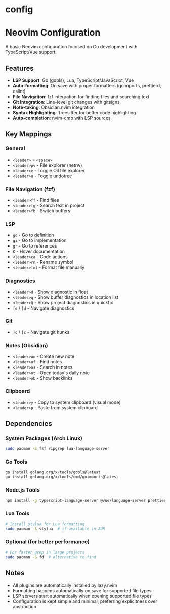 # config

# Neovim Configuration

A basic Neovim configuration focused on Go development with TypeScript/Vue support.

## Features

- **LSP Support**: Go (gopls), Lua, TypeScript/JavaScript, Vue
- **Auto-formatting**: On save with proper formatters (goimports, prettierd, eslint)
- **File Navigation**: fzf integration for finding files and searching text
- **Git Integration**: Line-level git changes with gitsigns
- **Note-taking**: Obsidian.nvim integration
- **Syntax Highlighting**: Treesitter for better code highlighting
- **Auto-completion**: nvim-cmp with LSP sources

## Key Mappings

### General

- `<leader>` = `<space>`
- `<leader>pv` - File explorer (netrw)
- `<leader>e` - Toggle Oil file explorer
- `<leader>u` - Toggle undotree

### File Navigation (fzf)

- `<leader>ff` - Find files
- `<leader>fg` - Search text in project
- `<leader>fb` - Switch buffers

### LSP

- `gd` - Go to definition
- `gi` - Go to implementation
- `gr` - Go to references
- `K` - Hover documentation
- `<leader>ca` - Code actions
- `<leader>rn` - Rename symbol
- `<leader>fmt` - Format file manually

### Diagnostics

- `<leader>d` - Show diagnostic in float
- `<leader>q` - Show buffer diagnostics in location list
- `<leader>Q` - Show project diagnostics in quickfix
- `[d` / `]d` - Navigate diagnostics

### Git

- `]c` / `[c` - Navigate git hunks

### Notes (Obsidian)

- `<leader>on` - Create new note
- `<leader>of` - Find notes
- `<leader>os` - Search in notes
- `<leader>ot` - Open today's daily note
- `<leader>ob` - Show backlinks

### Clipboard

- `<leader>y` - Copy to system clipboard (visual mode)
- `<leader>p` - Paste from system clipboard

## Dependencies

### System Packages (Arch Linux)

```bash
sudo pacman -S fzf ripgrep lua-language-server
```

### Go Tools

```bash
go install golang.org/x/tools/gopls@latest
go install golang.org/x/tools/cmd/goimports@latest
```

### Node.js Tools

```bash
npm install -g typescript-language-server @vue/language-server prettierd eslint
```

### Lua Tools

```bash
# Install stylua for Lua formatting
sudo pacman -S stylua  # if available in AUR
```

### Optional (for better performance)

```bash
# For faster grep in large projects
sudo pacman -S fd  # alternative to find
```

## Notes

- All plugins are automatically installed by lazy.nvim
- Formatting happens automatically on save for supported file types
- LSP servers start automatically when opening supported file types
- Configuration is kept simple and minimal, preferring explicitness over abstraction

```

```
